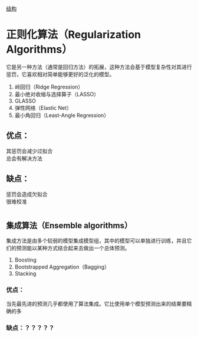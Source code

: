 [结构](https://static.coggle.it/diagram/WHeBqDIrJRk-kDDY/t/categories-of-algorithms-non-exhaustive)

# 正则化算法（Regularization Algorithms）
它是另一种方法（通常是回归方法）的拓展，这种方法会基于模型复杂性对其进行惩罚，它喜欢相对简单能够更好的泛化的模型。

1. 岭回归（Ridge Regression）
2. 最小绝对收缩与选择算子（LASSO）
3. GLASSO
4. 弹性网络（Elastic Net）
5. 最小角回归（Least-Angle Regression）

## 优点：
其惩罚会减少过拟合  
总会有解决方法  
## 缺点：
惩罚会造成欠拟合  
很难校准  

#

## 集成算法（Ensemble algorithms）
集成方法是由多个较弱的模型集成模型组，其中的模型可以单独进行训练，并且它们的预测能以某种方式结合起来去做出一个总体预测。

1. Boosting
2. Bootstrapped Aggregation（Bagging）
3. Stacking

### 优点：
当先最先进的预测几乎都使用了算法集成。它比使用单个模型预测出来的结果要精确的多  
### 缺点：？？？？？






